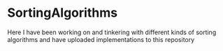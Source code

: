 # SortingAlgorithms
Here I have been working on and tinkering with different kinds of sorting algorithms and have uploaded implementations to this repository

